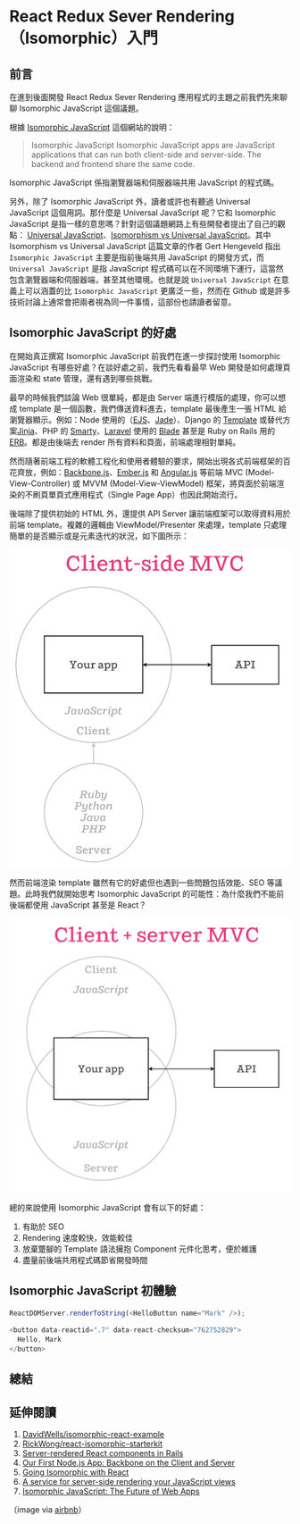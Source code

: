 # React Redux Sever Rendering（Isomorphic）入門

## 前言
在進到後面開發 React Redux Sever Rendering 應用程式的主題之前我們先來聊聊 Isomorphic JavaScript 這個議題。

根據 [Isomorphic JavaScript](http://isomorphic.net/) 這個網站的說明：

>Isomorphic JavaScript
Isomorphic JavaScript apps are JavaScript applications that can run both client-side and server-side.
The backend and frontend share the same code. 

Isomorphic JavaScript 係指瀏覽器端和伺服器端共用 JavaScript 的程式碼。

另外，除了 Isomorphic JavaScript 外，讀者或許也有聽過 Universal JavaScript 這個用詞。那什麼是 Universal JavaScript 呢？它和 Isomorphic JavaScript 是指一樣的意思嗎？針對這個議題網路上有些開發者提出了自己的觀點： [Universal JavaScript](https://medium.com/@mjackson/universal-javascript-4761051b7ae9#.67xsay73m)、[Isomorphism vs Universal JavaScript](https://medium.com/@ghengeveld/isomorphism-vs-universal-javascript-4b47fb481beb#.qvggcp3v8)。其中 Isomorphism vs Universal JavaScript 這篇文章的作者 Gert Hengeveld 指出 `Isomorphic JavaScript` 主要是指前後端共用 JavaScript 的開發方式，而 `Universal JavaScript` 是指 JavaScript 程式碼可以在不同環境下運行，這當然包含瀏覽器端和伺服器端，甚至其他環境。也就是說 `Universal JavaScript` 在意義上可以涵蓋的比 `Isomorphic JavaScript` 更廣泛一些，然而在 Github 或是許多技術討論上通常會把兩者視為同一件事情，這部份也請讀者留意。

## Isomorphic JavaScript 的好處
在開始真正撰寫 Isomorphic JavaScript 前我們在進一步探討使用 Isomorphic JavaScript 有哪些好處？在談好處之前，我們先看看最早 Web 開發是如何處理頁面渲染和 state 管理，還有遇到哪些挑戰。

最早的時候我們談論 Web 很單純，都是由 Server 端進行模版的處理，你可以想成 template 是一個函數，我們傳送資料進去，template 最後產生一張 HTML 給瀏覽器顯示。例如：Node 使用的（[EJS](http://ejs.co/)、[Jade](http://jade-lang.com/)）、Django 的 [Template](https://docs.djangoproject.com/el/1.10/ref/templates/) 或替代方案[Jinja](https://github.com/pallets/jinja)、PHP 的 [Smarty](http://www.smarty.net/)、[Laravel](https://laravel.com/) 使用的 [Blade](https://laravel.com/docs/5.0/templates) 甚至是 Ruby on Rails 用的 [ERB](http://guides.rubyonrails.org/layouts_and_rendering.html)。都是由後端去 render 所有資料和頁面，前端處理相對單純。

然而隨著前端工程的軟體工程化和使用者體驗的要求，開始出現各式前端框架的百花齊放，例如：[Backbone.js](http://backbonejs.org/)、[Ember.js](http://emberjs.com/) 和 [Angular.js](https://angularjs.org/) 等前端 MVC (Model-View-Controller) 或 MVVM (Model-View-ViewModel) 框架，將頁面於前端渲染的不刷頁單頁式應用程式（Single Page App）也因此開始流行。

後端除了提供初始的 HTML 外，還提供 API Server 讓前端框架可以取得資料用於前端 template。複雜的邏輯由 ViewModel/Presenter 來處理，template 只處理簡單的是否顯示或是元素迭代的狀況，如下圖所示：

![React Redux Sever Rendering（Isomorphic）入門](./images/client-mvc.png "React Redux Sever Rendering（Isomorphic）入門")

然而前端渲染 template 雖然有它的好處但也遇到一些問題包括效能、SEO 等議題。此時我們就開始思考 Isomorphic JavaScript 的可能性：為什麼我們不能前後端都使用 JavaScript 甚至是 React？

![React Redux Sever Rendering（Isomorphic）入門](./images/client-server-mvc.png "React Redux Sever Rendering（Isomorphic）入門")

總的來說使用 Isomorphic JavaScript 會有以下的好處：

1. 有助於 SEO
2. Rendering 速度較快，效能較佳
3. 放棄蹩腳的 Template 語法擁抱 Component 元件化思考，便於維護
4. 盡量前後端共用程式碼節省開發時間

## Isomorphic JavaScript 初體驗
 
```javascript
ReactDOMServer.renderToString(<HelloButton name="Mark" />);
```

```javascript
<button data-reactid=".7" data-react-checksum="762752829">
  Hello, Mark
</button>
```

## 總結

## 延伸閱讀
1. [DavidWells/isomorphic-react-example](https://github.com/DavidWells/isomorphic-react-example)
2. [RickWong/react-isomorphic-starterkit](https://github.com/RickWong/react-isomorphic-starterkit)
3. [Server-rendered React components in Rails](https://www.bensmithett.com/server-rendered-react-components-in-rails/)
4. [Our First Node.js App: Backbone on the Client and Server](http://nerds.airbnb.com/weve-launched-our-first-nodejs-app-to-product/)
5. [Going Isomorphic with React](https://bensmithett.github.io/going-isomorphic-with-react/#/)
6. [A service for server-side rendering your JavaScript views](https://github.com/airbnb/hypernova)
7. [Isomorphic JavaScript: The Future of Web Apps](http://nerds.airbnb.com/isomorphic-javascript-future-web-apps/)

（image via [airbnb](http://nerds.airbnb.com/wp-content/uploads/2013/11/Screen-Shot-2013-11-06-at-5.21.00-PM.png)）